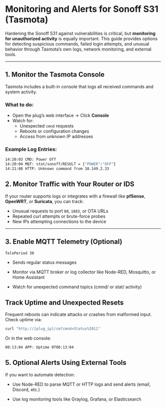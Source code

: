 #  Monitoring and Alerts for Sonoff S31 (Tasmota)

Hardening the Sonoff S31 against vulnerabilities is critical, but **monitoring for unauthorized activity** is equally important. This guide provides options for detecting suspicious commands, failed login attempts, and unusual behavior through Tasmota’s own logs, network monitoring, and external tools.

---

##  1. Monitor the Tasmota Console

Tasmota includes a built-in console that logs all received commands and system activity.

###  What to do:
- Open the plug’s web interface → Click **Console**
- Watch for:
  - Unexpected `cmnd` requests
  - Reboots or configuration changes
  - Access from unknown IP addresses

###  Example Log Entries:
```bash
14:20:03 CMD: Power Off
14:20:04 MQT: stat/sonoff/RESULT = {"POWER":"OFF"}
14:21:08 HTTP: Unknown command from 10.149.2.33
```

##  2. Monitor Traffic with Your Router or IDS

If your router supports logs or integrates with a firewall like **pfSense**, **OpenWRT**, or **Suricata**, you can track:

- Unusual requests to port `80`, `1883`, or OTA URLs
- Repeated curl attempts or brute-force probes
- New IPs attempting connections to the device

---

## 3. Enable MQTT Telemetry (Optional)

```bash
TelePeriod 30
```
- Sends regular status messages

- Monitor via MQTT broker or log collector like Node-RED, Mosquitto, or Home Assistant

- Watch for unexpected command topics (cmnd/ or stat/ activity)

## Track Uptime and Unexpected Resets
Frequent reboots can indicate attacks or crashes from malformed input.
Check uptime via:
```bash
curl "http://[plug_ip]/cm?cmnd=Status%2011"
```
Or in the web console:
```bash
00:13:04 APP: Uptime 0T00:13:04
```

## 5. Optional Alerts Using External Tools
If you want to automate detection:

- Use Node-RED to parse MQTT or HTTP logs and send alerts (email, Discord, etc.)

- Use log monitoring tools like Graylog, Grafana, or Elasticsearch
